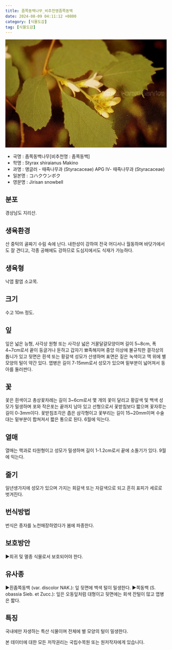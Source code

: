 ```yaml
---
title: 좀쪽동백나무_비추천명좀쪽동백
date: 2024-08-09 04:11:12 +0800
category: [식물도감]
tag: [식물도감]
---
```




![좀쪽동백나무[비추천명 : 좀쪽동백]](/assets/img/fileUpload/plants/basic/Styracaceae/Styrax/16721/2_th2.JPG)
- 국명 : 좀쪽동백나무[비추천명 : 좀쪽동백]
- 학명 : Styrax shiraianus Makino
- 과명 : 앵글러 - 때죽나무과 (Styracaceae) APG Ⅳ- 때죽나무과 (Styracaceae)
- 일본명 : コハクウンボク
- 영문명 : Jirisan snowbell


## 분포
경상남도 지리산.
## 생육환경
산 중턱의 골짜기 수림 속에 난다. 내한성이 강하여 전국 어디서나 월동하며 바닷가에서도 잘 견디고, 각종 공해에도 강하므로 도심지에서도 식재가 가능하다.
## 생육형
낙엽 활엽 소교목.
## 크기
수고 10m 정도.
## 잎
잎은 넓은 능형, 사각상 원형 또는 사각상 넓은 거꿀달걀모양이며 길이 5~8cm, 폭 4~7cm로서 끝이 둥글거나 둔하고 갑자기 뾰족해지며 중앙 이상에 불규칙한 결각상의 톱니가 있고 뒷면은 흰색 또는 황갈색 성모가 산생하며 표면은 짙은 녹색이고 맥 위에 별 모양의 털이 약간 있다. 엽병은 길이 7-15mm로서 성모가 있으며 밑부분이 넓어져서 동아를 둘러싼다.
## 꽃
꽃은 흰색이고 총상꽃차례는 길이 3~6cm로서 몇 개의 꽃이 달리고 황갈색 및 백색 성모가 밀생하며 포와 작은포는 끝까지 남아 있고 선형으로서 꽃받침보다 짧으며 꽃자루는 길이 0-3mm이다. 꽃받침조각은 좁은 삼각형이고 꽃부리는 길이 15~20mm이며 수술대는 밑부분이 합쳐져서 짧은 통으로 된다. 6월에 익는다. 
## 열매
열매는 핵과로 타원형이고 성모가 밀생하며 길이 1-1.2cm로서 끝에 소돌기가 있다. 9월에 익는다. 
## 줄기
일년생가지에 성모가 있으며 가지는 회갈색 또는 자갈색으로 되고 흔히 표피가 세로로 벗겨진다.
## 번식방법
번식은 종자를 노천매장하였다가 봄에 파종한다.
## 보호방안
▶희귀 및 멸종 식물로서 보호되어야 한다.
## 유사종
▶흰좀쪽동백 (var. discolor NAK.): 잎 뒷면에 백색 털이 밀생한다.
▶쪽동백 (S. obassia Sieb. et Zucc.): 잎은 오동잎처럼 대형이고 뒷면에는 회색 잔털이 많고 엽병은 짧다.
## 특징
국내에만 자생하는 특산 식물이며 전체에 별 모양의 털이 밀생한다.






본 데이터에 대한 모든 저작권리는 국립수목원 또는 원저작자에게 있습니다.

